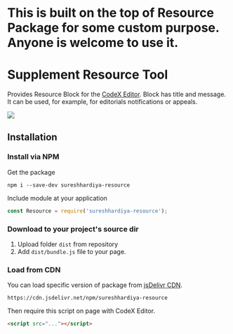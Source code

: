 # This is built on the top of Resource Package for some custom purpose. Anyone is welcome to use it.
# Supplement Resource Tool

Provides Resource Block for the [CodeX Editor](https://ifmo.su/editor). Block has title and message. It can be used, for example, for editorials notifications or appeals.

![](assets/2d7b7bc1-ac46-4020-89c9-390d1a7297e2.jpg)

## Installation

### Install via NPM

Get the package

```shell
npm i --save-dev sureshhardiya-resource
```

Include module at your application

```javascript
const Resource = require('sureshhardiya-resource');
```

### Download to your project's source dir

1. Upload folder `dist` from repository
2. Add `dist/bundle.js` file to your page.

### Load from CDN

You can load specific version of package from [jsDelivr CDN](https://www.jsdelivr.com/package/npm/sureshhardiya-resource).

`https://cdn.jsdelivr.net/npm/sureshhardiya-resource`

Then require this script on page with CodeX Editor.

```html
<script src="..."></script>
```